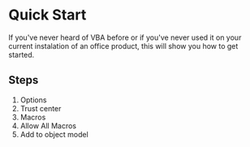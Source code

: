 # Quick Start
If you've never heard of VBA before or if you've never used it on your current instalation of an office product, this will show you how to get started.

## Steps
1. Options
1. Trust center
1. Macros
1. Allow All Macros
1. Add to object model
